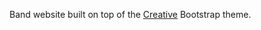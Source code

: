 
Band website built on top of the [Creative](http://startbootstrap.com/template-overviews/creative/) Bootstrap theme. 
